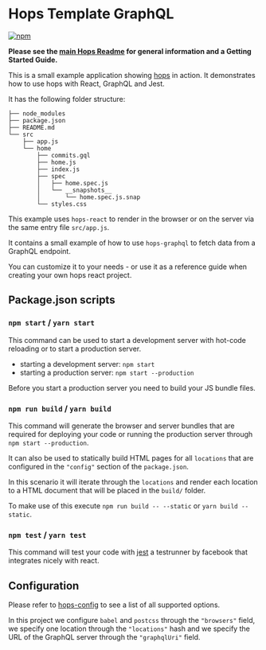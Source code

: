 # Hops Template GraphQL

[![npm](https://img.shields.io/npm/v/hops-template-graphql/latest.svg)](https://www.npmjs.com/package/hops-template-graphql)

**Please see the [main Hops Readme](https://github.com/xing/hops/blob/master/README.md) for general information and a Getting Started Guide.**

This is a small example application showing [hops](https://github.com/xing/hops) in action. It demonstrates how to use hops with React, GraphQL and Jest.

It has the following folder structure:

```
├── node_modules
├── package.json
├── README.md
└── src
    ├── app.js
    └── home
        ├── commits.gql
        ├── home.js
        ├── index.js
        ├── spec
        │   ├── home.spec.js
        │   └── __snapshots__
        │       └── home.spec.js.snap
        └── styles.css
```

This example uses `hops-react` to render in the browser or on the server via the same entry file `src/app.js`.

It contains a small example of how to use `hops-graphql` to fetch data from a GraphQL endpoint.

You can customize it to your needs - or use it as a reference guide when creating your own hops react project.

## Package.json scripts

### `npm start` / `yarn start`

This command can be used to start a development server with hot-code reloading or to start a production server.

- starting a development server: `npm start`
- starting a production server: `npm start --production`

Before you start a production server you need to build your JS bundle files.

### `npm run build` / `yarn build`

This command will generate the browser and server bundles that are required for deploying your code or running the production server through `npm start --production`.

It can also be used to statically build HTML pages for all `locations` that are configured in the `"config"` section of the `package.json`.

In this scenario it will iterate through the `locations` and render each location to a HTML document that will be placed in the `build/` folder.

To make use of this execute `npm run build -- --static` or `yarn build --static`.

### `npm test` / `yarn test`

This command will test your code with [jest](https://facebook.github.io/jest/) a testrunner by facebook that integrates nicely with react.

## Configuration

Please refer to [hops-config](https://github.com/xing/hops/tree/master/packages/config) to see a list of all supported options.

In this project we configure `babel` and `postcss` through the `"browsers"` field, we specify one location through the `"locations"` hash and we specify the URL of the GraphQL server through the `"graphqlUri"` field.
